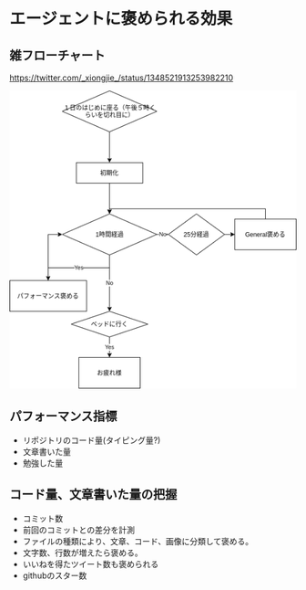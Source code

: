 # エージェントに褒められる効果
## 雑フローチャート
https://twitter.com/_xiongjie_/status/1348521913253982210

![](praising_agent/agent_design.png)

## パフォーマンス指標
* リポジトリのコード量(タイピング量?)
* 文章書いた量
* 勉強した量

## コード量、文章書いた量の把握
* コミット数
* 前回のコミットとの差分を計測
* ファイルの種類により、文章、コード、画像に分類して褒める。
* 文字数、行数が増えたら褒める。
* いいねを得たツイート数も褒められる
* githubのスター数
